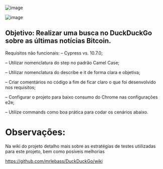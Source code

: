 
![image](https://user-images.githubusercontent.com/48696451/207076971-43391a05-7a5e-41ec-918d-27270c61abdd.png)

![image](https://user-images.githubusercontent.com/48696451/207077244-9ecdfe81-4704-4d67-8521-bf6c86dc4572.png)

## Objetivo: Realizar uma busca no DuckDuckGo sobre as últimas notícias Bitcoin.



Requisitos não funcionais:
– Cypress vs. 10.7.0;

– Utilizar nomenclatura do step no padrão Camel Case;

– Utilizar nomenclatura do describe e it de forma clara e objetiva;

– Criar comentários no código a fim de ficar claro o que foi desenvolvido nos requisitos;

– Configurar o projeto para baixo consumo do Chrome nas configurações e2e;

– Utilize commands como boa prática para codar os cenários abaixo.


# Observações:

Na wiki do projeto detalho mais sobre as estratégias de testes utiilizadas para este projeto, bem como posíveis melhorias

https://github.com/mrlebass/DuckDuckGo/wiki

